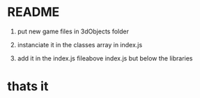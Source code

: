 # README

1.  put new game files in 3dObjects folder

2.  instanciate it in the classes array in index.js

3.  add it in the index.js fileabove index.js but below the libraries

# thats it
